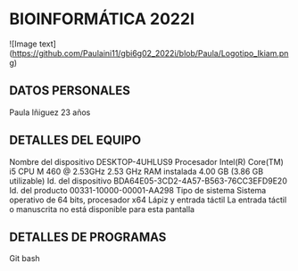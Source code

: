 # BIOINFORMÁTICA 2022I
![Image text] (https://github.com/Paulaini11/gbi6g02_2022i/blob/Paula/Logotipo_Ikiam.png) 
## DATOS PERSONALES
Paula Iñiguez
23 años

## DETALLES DEL EQUIPO
Nombre del dispositivo	DESKTOP-4UHLUS9
Procesador	Intel(R) Core(TM) i5 CPU       M 460  @ 2.53GHz   2.53 GHz
RAM instalada	4.00 GB (3.86 GB utilizable)
Id. del dispositivo	BDA64E05-3CD2-4A57-B563-76CC3EFD9E20
Id. del producto	00331-10000-00001-AA298
Tipo de sistema	Sistema operativo de 64 bits, procesador x64
Lápiz y entrada táctil	La entrada táctil o manuscrita no está disponible para esta pantalla


## DETALLES DE PROGRAMAS 
Git bash 


